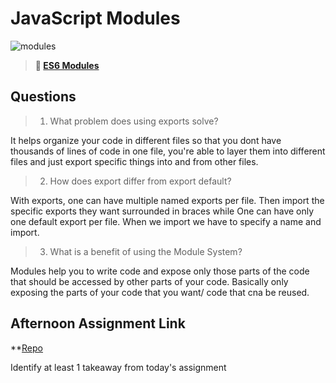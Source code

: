# JavaScript Modules

![modules](https://bcw.blob.core.windows.net/public/img/1015719031845190)

> **📖 [ES6 Modules](https://codeworksacademy.com/fs-student-guide/resources/wk3/01-Modules)**

## Questions

>1. What problem does using exports solve?

It helps organize your code in different files so that you dont have thousands of lines of code in one file, you're able to layer them into different files and just export specific things into and from other files. 

>2. How does export differ from export default?

With exports, one can have multiple named exports per file. Then import the specific exports they want surrounded in braces while One can have only one default export per file. When we import we have to specify a name and import.

>3. What is a benefit of using the Module System?

Modules help you to write code and expose only those parts of the code that should be accessed by other parts of your code. Basically only exposing the parts of your code that you want/ code that cna be reused. 

## Afternoon Assignment Link

**[Repo](https://github.com/MaddyYarnall/zookeeper.git)

Identify at least 1 takeaway from today's assignment
